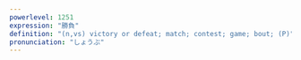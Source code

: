 ```yaml
---
powerlevel: 1251
expression: "勝負"
definition: "(n,vs) victory or defeat; match; contest; game; bout; (P)"
pronunciation: "しょうぶ"
---
```

